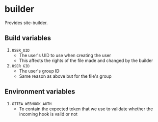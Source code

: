 builder
=======

Provides site-builder.

## Build variables

1. `USER_UID`
	* The user's UID to use when creating the user
	* This affects the rights of the file made and changed
	by the builder
2. `USER_GID`
	* The user's group ID
	* Same reason as above but for the file's group

## Environment variables

1. `GITEA_WEBHOOK_AUTH`
	* To contain the expected token that we use to
	validate whether the incoming hook is valid or
	not
